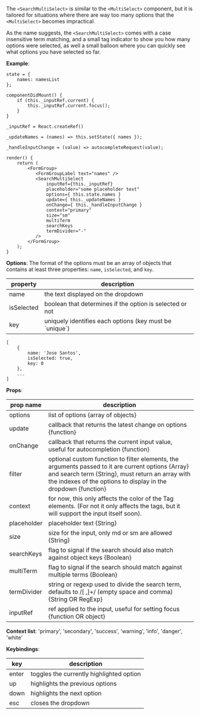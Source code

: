 The `<SearchMultiSelect>` is similar to the `<MultiSelect>` component, but it is tailored for situations where there are way too many options that the `<MultiSelect>` becomes impractical.

As the name suggests, the `<SearchMultiSelect>` comes with a case insensitive term matching, and a small tag indicator to show you how many options were selected, as well a small balloon where you can quickly see what options you have selected so far.

**Example**:

```
state = {
    names: namesList
};

componentDidMount() {
    if (this._inputRef.current) {
        this._inputRef.current.focus();
    }
}

_inputRef = React.createRef()

_updateNames = (names) => this.setState({ names });

_handleInputChange = (value) => autocompleteRequest(value);

render() {
    return (
        <FormGroup>
           <FormGroupLabel text="names" />
           <SearchMultiSelect
               inputRef={this._inputRef}
               placeholder="some placeholder text"
               options={ this.state.names }
               update={ this._updateNames }
               onChange={ this._handleInputChange }
               context="primary"
               size="sm"
               multiTerm
               searchKeys
               termDivider="-"
           />
        </FormGroup>
    );
}
```

**Options**:
The format of the options must be an array of objects that contains at least three properties: `name`, `isSelected`, and `key`.

| property   | description                                               |
| ---------- | --------------------------------------------------------- |
| name       | the text displayed on the dropdown                        |
| isSelected | boolean that determines if the option is selected or not  |
| key        | uniquely identifies each options (key must be \`unique\`) |

```
[
    {
        name: 'Jose Santos',
        isSelected: true,
        key: 0
    },
    ...
]
```

**Props**:

| prop name   | description                                                                                                                                                                                                              |
| ----------- | ------------------------------------------------------------------------------------------------------------------------------------------------------------------------------------------------------------------------ |
| options     | list of options {array of objects}                                                                                                                                                                                       |
| update      | callback that returns the latest change on options {function}                                                                                                                                                            |
| onChange    | callback that returns the current input value, useful for autocompletion {function}                                                                                                                                      |
| filter      | optional custom function to filter elements, the arguments passed to it are current options {Array} and search term {String}, must return an array with the indexes of the options to display in the dropdown {function} |
| context     | for now, this only affects the color of the Tag elements. (For not it only affects the tags, but it will support the input itself soon).                                                                                 |
| placeholder | placeholder text {String}                                                                                                                                                                                                |
| size        | size for the input, only md or sm are allowed {String}                                                                                                                                                                   |
| searchKeys  | flag to signal if the search should also match against object keys {Boolean}                                                                                                                                             |
| multiTerm   | flag to signal if the search should match against multiple terms {Boolean}                                                                                                                                               |
| termDivider | string or regexp used to divide the search term, defaults to /[ ,]+/ (empty space and comma) {String OR RegExp}                                                                                                          |
| inputRef    | ref applied to the input, useful for setting focus {function OR object}                                                                                                                                                  |

**Context list**:
'primary', 'secondary', 'success', 'warning', 'info', 'danger', 'white'

**Keybindings**:

| key   | description                              |
| ----- | ---------------------------------------- |
| enter | toggles the currently highlighted option |
| up    | highlights the previous options          |
| down  | highlights the next option               |
| esc   | closes the dropdown                      |
